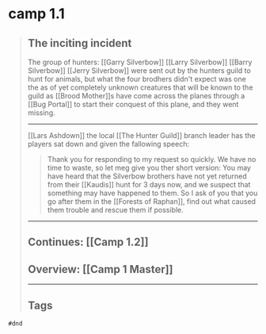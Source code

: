 # camp 1.1

> ## The inciting incident
>
> The group of hunters: \[[Garry Silverbow]\] \[[Larry Silverbow]\]
> \[[Barry Silverbow]\] \[[Jerry Silverbow]\] were sent out by the hunters guild
> to hunt for animals, but what the four brodhers didn't expect was one the as of
> yet completely unknown creatures that will be known to the guild as
> \[[Brood Mother]\]s have come across the planes through a \[[Bug Portal]\] to start
> their conquest of this plane, and they went missing.
>
> ______________________________________________________________________
>
> \[[Lars Ashdown]\] the local \[[The Hunter Guild]\] branch leader has
> the players sat down and given the fallowing speech:
>
> > Thank you for responding to my request so quickly.
> > We have no time to waste, so let meg give you ther short version:
> > You may have heard that the Silverbow brothers have not yet returned from their
> > \[[Kaudis]\] hunt for 3 days now, and we suspect that something may have
> > happened to them. So I ask of you that you go after them in the
> > \[[Forests of Raphan]\], find out what caused them trouble and rescue them
> > if possible.
>
> ______________________________________________________________________
>
> ## Continues: \[[Camp 1.2]\]
>
> ## Overview: \[[Camp 1 Master]\]
>
> ______________________________________________________________________
>
> ## Tags

```
#dnd
```
